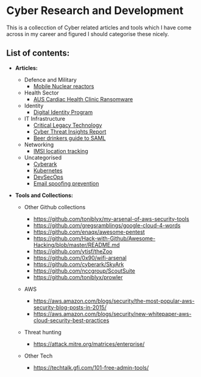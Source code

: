 # Cyber Research and Development 
This is a collecction of Cyber related articles and tools which I have come across in my career and figured I should categorise these nicely.

## List of contents:

+ **Articles:**<br/>
  + Defence and Military
    + [Mobile Nuclear reactors](https://www.armytimes.com/news/your-army/2019/03/01/the-army-wants-mobile-nuclear-reactors-for-fobs-but-some-scientists-say-thats-naive/)
  + Health Sector
    + [AUS Cardiac Health Clinic Ransomware](https://www.scmagazine.com/home/security-news/heart-attack-ransomware-encrypts-australian-cardiac-clinics-patient-files/)
  + Identity
    + [Digital Identity Program](https://www.prnewswire.com/news-releases/deloitte-shares-10-questions-every-organization-should-ask-about-their-digital-identity-program-300850652.html)
  + IT Infrastructure 
    + [Critical Legacy Technology](https://www.scmagazine.com/home/security-news/government-it-systems-and-critical-infrastructure-systems-around-the-world-are-at-risk-due-to-legacy-technology-and-its-keepers-pending-retirements/)
    + [Cyber Threat Insights Report](https://www.bdo.global/getmedia/1e2b00b7-bf9c-48bd-9738-3ddc37453867/BDO-Cyber-Threat-Insights_Report_Q4-2018_US_web.pdf.aspx?ext=.pdf)
    + [Beer drinkers guide to SAML](https://duo.com/blog/the-beer-drinkers-guide-to-saml)
  + Networking
    + [IMSI location tracking](https://thehackernews.com/2019/02/location-tracking-imsi-catchers.html)
  + Uncategorised
    + [Cyberark](https://www.cyberark.com/blog/version-10-9-extends-security-to-privileged-business-users/)
    + [Kubernetes](https://azure.microsoft.com/en-us/resources/kubernetes-learning-path/?_lrsc=c97526a0-abd4-4eca-85b3-3fb13c10177e)
    + [DevSecOps](https://blogs.sans.org/appsecstreetfighter/files/2018/10/DevSecOps_Exploring_Phase1-2.pdf)
    + [Email spoofing prevention](https://www.reddit.com/r/sysadmin/comments/aph6ee/lets_talk_about_email_spoofing_and_prevention_alt/)

  

+ **Tools and Collections:**<br/>
  + Other Github collections
    + https://github.com/toniblyx/my-arsenal-of-aws-security-tools
    + https://github.com/gregsramblings/google-cloud-4-words
    + https://github.com/enaqx/awesome-pentest
    + https://github.com/Hack-with-Github/Awesome-Hacking/blob/master/README.md
    + https://github.com/ytisf/theZoo
    + https://github.com/0x90/wifi-arsenal
    + https://github.com/cyberark/SkyArk
    + https://github.com/nccgroup/ScoutSuite
    + https://github.com/toniblyx/prowler
  + AWS
    + https://aws.amazon.com/blogs/security/the-most-popular-aws-security-blog-posts-in-2015/
    + https://aws.amazon.com/blogs/security/new-whitepaper-aws-cloud-security-best-practices
    
  + Threat hunting
    + https://attack.mitre.org/matrices/enterprise/
  + Other Tech
    + https://techtalk.gfi.com/101-free-admin-tools/

